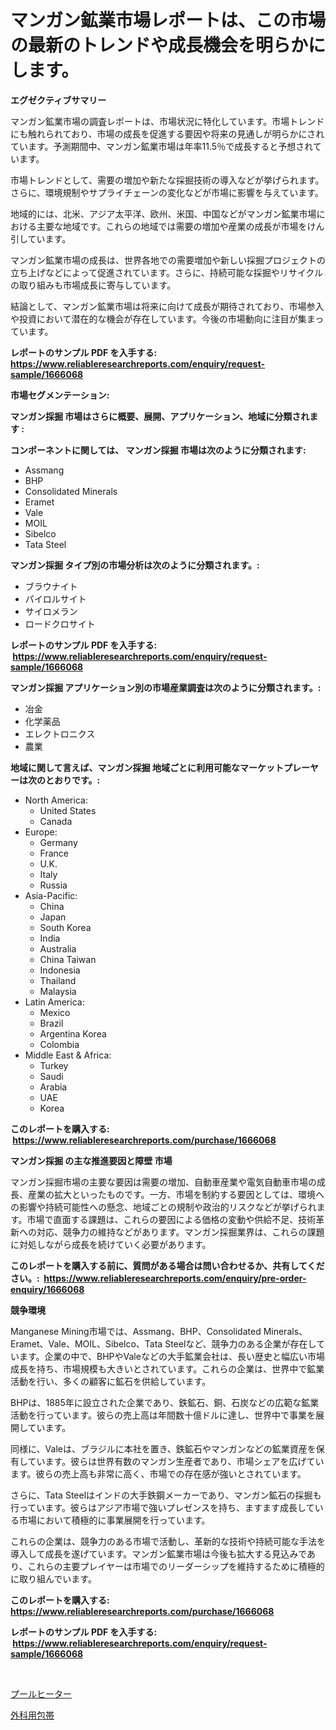 <p><h1>マンガン鉱業市場レポートは、この市場の最新のトレンドや成長機会を明らかにします。</h1></p><p><strong>エグゼクティブサマリー</strong></p>
<p><p>マンガン鉱業市場の調査レポートは、市場状況に特化しています。市場トレンドにも触れられており、市場の成長を促進する要因や将来の見通しが明らかにされています。予測期間中、マンガン鉱業市場は年率11.5％で成長すると予想されています。</p><p>市場トレンドとして、需要の増加や新たな採掘技術の導入などが挙げられます。さらに、環境規制やサプライチェーンの変化などが市場に影響を与えています。</p><p>地域的には、北米、アジア太平洋、欧州、米国、中国などがマンガン鉱業市場における主要な地域です。これらの地域では需要の増加や産業の成長が市場をけん引しています。</p><p>マンガン鉱業市場の成長は、世界各地での需要増加や新しい採掘プロジェクトの立ち上げなどによって促進されています。さらに、持続可能な採掘やリサイクルの取り組みも市場成長に寄与しています。</p><p>結論として、マンガン鉱業市場は将来に向けて成長が期待されており、市場参入や投資において潜在的な機会が存在しています。今後の市場動向に注目が集まっています。</p></p>
<p><strong>レポートのサンプル PDF を入手する: <a href="https://www.reliableresearchreports.com/enquiry/request-sample/1666068">https://www.reliableresearchreports.com/enquiry/request-sample/1666068</a></strong></p>
<p><strong>市場セグメンテーション:</strong></p>
<p><strong> マンガン採掘 市場はさらに概要、展開、アプリケーション、地域に分類されます :</strong></p>
<p><strong>コンポーネントに関しては、 マンガン採掘 市場は次のように分類されます: &nbsp;</strong></p>
<p><ul><li>Assmang</li><li>BHP</li><li>Consolidated Minerals</li><li>Eramet</li><li>Vale</li><li>MOIL</li><li>Sibelco</li><li>Tata Steel</li></ul></p>
<p><strong> マンガン採掘 タイプ別の市場分析は次のように分類されます。:</strong></p>
<p><ul><li>ブラウナイト</li><li>パイロルサイト</li><li>サイロメラン</li><li>ロードクロサイト</li></ul></p>
<p><strong>レポートのサンプル PDF を入手する: &nbsp;<a href="https://www.reliableresearchreports.com/enquiry/request-sample/1666068">https://www.reliableresearchreports.com/enquiry/request-sample/1666068</a></strong></p>
<p><strong> マンガン採掘 アプリケーション別の市場産業調査は次のように分類されます。:</strong></p>
<p><ul><li>冶金</li><li>化学薬品</li><li>エレクトロニクス</li><li>農業</li></ul></p>
<p><strong>地域に関して言えば、マンガン採掘 地域ごとに利用可能なマーケットプレーヤーは次のとおりです。:</strong></p>
<p><ul>
    <li>
        North America:
        <ul>
            <li>United States</li>
            <li>Canada</li>
        </ul>
    </li>
    <li>
        Europe:
        <ul>
            <li>Germany</li>
            <li>France</li>
            <li>U.K.</li>
            <li>Italy</li>
            <li>Russia</li>
        </ul>
    </li>
    <li>
        Asia-Pacific:
        <ul>
            <li>China</li>
            <li>Japan</li>
            <li>South Korea</li>
            <li>India</li>
            <li>Australia</li>
            <li>China Taiwan</li>
            <li>Indonesia</li>
            <li>Thailand</li>
            <li>Malaysia</li>
        </ul>
    </li>
    <li>
        Latin America:
        <ul>
            <li>Mexico</li>
            <li>Brazil</li>
            <li>Argentina Korea</li>
            <li>Colombia</li>
        </ul>
    </li>
    <li>
        Middle East & Africa:
        <ul>
            <li>Turkey</li>
            <li>Saudi</li>
            <li>Arabia</li>
            <li>UAE</li>
            <li>Korea</li>
        </ul>
    </li>
    </ul></p>
<p><strong>このレポートを購入する: &nbsp;<a href="https://www.reliableresearchreports.com/purchase/1666068">https://www.reliableresearchreports.com/purchase/1666068</a></strong></p>
<p><strong>マンガン採掘 の主な推進要因と障壁 市場</strong></p>
<p><p>マンガン採掘市場の主要な要因は需要の増加、自動車産業や電気自動車市場の成長、産業の拡大といったものです。一方、市場を制約する要因としては、環境への影響や持続可能性への懸念、地域ごとの規制や政治的リスクなどが挙げられます。市場で直面する課題は、これらの要因による価格の変動や供給不足、技術革新への対応、競争力の維持などがあります。マンガン採掘業界は、これらの課題に対処しながら成長を続けていく必要があります。</p></p>
<p><strong>このレポートを購入する前に、質問がある場合は問い合わせるか、共有してください。:&nbsp; <a href="https://www.reliableresearchreports.com/enquiry/pre-order-enquiry/1666068">https://www.reliableresearchreports.com/enquiry/pre-order-enquiry/1666068</a></strong></p>
<p><strong>競争環境</strong></p>
<p><p>Manganese Mining市場では、Assmang、BHP、Consolidated Minerals、Eramet、Vale、MOIL、Sibelco、Tata Steelなど、競争力のある企業が存在しています。企業の中で、BHPやValeなどの大手鉱業会社は、長い歴史と幅広い市場成長を持ち、市場規模も大きいとされています。これらの企業は、世界中で鉱業活動を行い、多くの顧客に鉱石を供給しています。</p><p>BHPは、1885年に設立された企業であり、鉄鉱石、銅、石炭などの広範な鉱業活動を行っています。彼らの売上高は年間数十億ドルに達し、世界中で事業を展開しています。</p><p>同様に、Valeは、ブラジルに本社を置き、鉄鉱石やマンガンなどの鉱業資産を保有しています。彼らは世界有数のマンガン生産者であり、市場シェアを広げています。彼らの売上高も非常に高く、市場での存在感が強いとされています。</p><p>さらに、Tata Steelはインドの大手鉄鋼メーカーであり、マンガン鉱石の採掘も行っています。彼らはアジア市場で強いプレゼンスを持ち、ますます成長している市場において積極的に事業展開を行っています。</p><p>これらの企業は、競争力のある市場で活動し、革新的な技術や持続可能な手法を導入して成長を遂げています。マンガン鉱業市場は今後も拡大する見込みであり、これらの主要プレイヤーは市場でのリーダーシップを維持するために積極的に取り組んでいます。</p></p>
<p><strong>このレポートを購入する: &nbsp; <a href="https://www.reliableresearchreports.com/purchase/1666068">https://www.reliableresearchreports.com/purchase/1666068</a></strong></p>
<p><strong>レポートのサンプル PDF を入手する: &nbsp;<a href="https://www.reliableresearchreports.com/enquiry/request-sample/1666068">https://www.reliableresearchreports.com/enquiry/request-sample/1666068</a></strong><strong></strong></p>
<p>&nbsp;</p>
<p><p><a href="https://medium.com/@jacksonmith1931/%E3%83%97%E3%83%BC%E3%83%AB%E3%83%92%E3%83%BC%E3%82%BF%E3%83%BC%E5%B8%82%E5%A0%B4-%E3%82%BF%E3%82%A4%E3%83%97-%E3%82%A2%E3%83%97%E3%83%AA%E3%82%B1%E3%83%BC%E3%82%B7%E3%83%A7%E3%83%B3-%E5%9C%B0%E7%90%86%E3%81%AB%E3%82%88%E3%82%8B%E5%8C%85%E6%8B%AC%E7%9A%84%E3%81%AA%E8%A9%95%E4%BE%A1-e66974ca75f8">プールヒーター</a></p><p><a href="https://medium.com/@hattietromp/%E6%89%8B%E8%A1%93%E7%94%A8%E5%8C%85%E5%B8%AF%E5%B8%82%E5%A0%B4%E3%81%AF2031%E5%B9%B4%E3%81%BE%E3%81%A7%E3%81%AE%E5%B8%82%E5%A0%B4%E3%82%B7%E3%82%A7%E3%82%A2-%E8%A6%8F%E6%A8%A1-%E4%BA%88%E6%B8%AC%E3%81%AB%E7%84%A6%E7%82%B9%E3%82%92%E5%BD%93%E3%81%A6%E3%81%A6%E3%81%84%E3%81%BE%E3%81%99-f392d48ed3eb">外科用包帯</a></p></p>